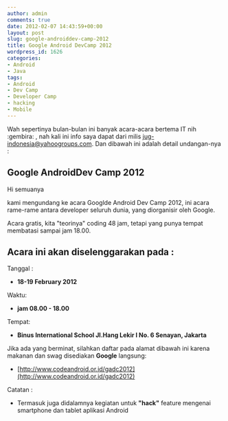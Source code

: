 ```yaml
---
author: admin
comments: true
date: 2012-02-07 14:43:59+00:00
layout: post
slug: google-androiddev-camp-2012
title: Google Android DevCamp 2012
wordpress_id: 1626
categories:
- Android
- Java
tags:
- Android
- Dev Camp
- Developer Camp
- hacking
- Mobile
---
```


Wah sepertinya bulan-bulan ini banyak acara-acara bertema IT nih  :gembira: , nah kali ini info saya dapat dari milis [jug-indonesia@yahoogroups.com](mailto:jug-indonesia@yahoogroups.com). Dan dibawah ini adalah detail undangan-nya :



## Google AndroidDev Camp 2012


Hi semuanya

kami mengundang ke acara Googlde Android Dev Camp 2012, ini acara rame-rame antara developer seluruh dunia, yang diorganisir oleh Google.

Acara gratis, kita "teorinya" coding 48 jam, tetapi yang punya tempat membatasi sampai jam 18.00.



## Acara ini akan diselenggarakan pada :


Tanggal :
- **18-19 February 2012**

Waktu:
- **jam 08.00 - 18.00**

Tempat: 
- **Binus International School Jl.Hang Lekir I No. 6 Senayan, Jakarta**

Jika ada yang berminat, silahkan daftar pada alamat dibawah ini karena makanan dan swag disediakan **Google** langsung:
- [http://www.codeandroid.or.id/gadc2012](http://www.codeandroid.or.id/gadc2012)

Catatan :
- Termasuk juga didalamnya kegiatan untuk **"hack"** feature mengenai smartphone dan tablet aplikasi Android

